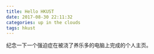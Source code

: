 ```yaml
---
title: Hello HKUST
date: 2017-08-30 22:11:32
categories: up in the clouds
tags: hkust
---
```


纪念一下一个强迫症在被浇了养乐多的电脑上完成的个人主页。

<!--more-->
